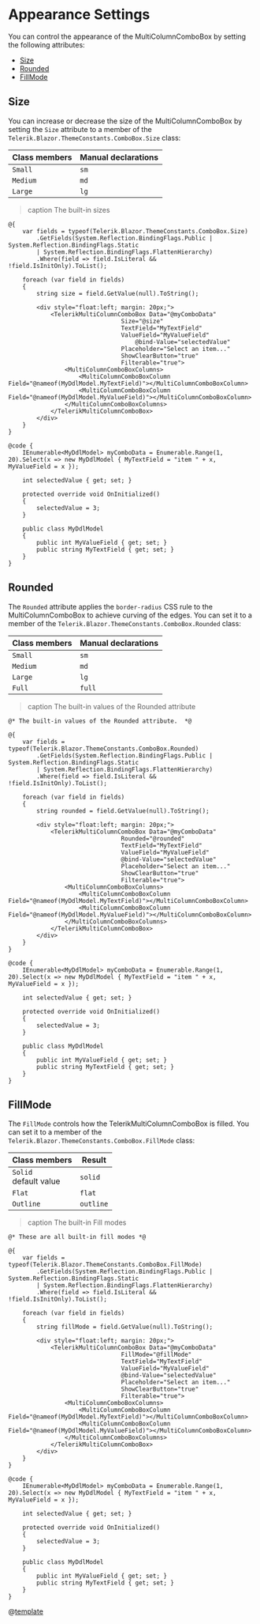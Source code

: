 
# Appearance Settings

You can control the appearance of the MultiColumnComboBox by setting the following attributes:

* [Size](#size)
* [Rounded](#rounded)
* [FillMode](#fillmode)

## Size

You can increase or decrease the size of the MultiColumnComboBox by setting the `Size` attribute to a member of the `Telerik.Blazor.ThemeConstants.ComboBox.Size` class:

| Class members | Manual declarations |
|------------|--------|
|`Small` |`sm`|
|`Medium`|`md`|
|`Large`|`lg`|

>caption The built-in sizes

````RAZOR
@{
    var fields = typeof(Telerik.Blazor.ThemeConstants.ComboBox.Size)
        .GetFields(System.Reflection.BindingFlags.Public | System.Reflection.BindingFlags.Static
        | System.Reflection.BindingFlags.FlattenHierarchy)
        .Where(field => field.IsLiteral && !field.IsInitOnly).ToList();

    foreach (var field in fields)
    {
        string size = field.GetValue(null).ToString();

        <div style="float:left; margin: 20px;">
            <TelerikMultiColumnComboBox Data="@myComboData"
                                Size="@size"
                                TextField="MyTextField"
                                ValueField="MyValueField"
                                    @bind-Value="selectedValue"
                                Placeholder="Select an item..."
                                ShowClearButton="true"
                                Filterable="true">
                <MultiColumnComboBoxColumns>
                    <MultiColumnComboBoxColumn Field="@nameof(MyDdlModel.MyTextField)"></MultiColumnComboBoxColumn>
                    <MultiColumnComboBoxColumn Field="@nameof(MyDdlModel.MyValueField)"></MultiColumnComboBoxColumn>
                </MultiColumnComboBoxColumns>
            </TelerikMultiColumnComboBox>
        </div>
    }
}

@code {
    IEnumerable<MyDdlModel> myComboData = Enumerable.Range(1, 20).Select(x => new MyDdlModel { MyTextField = "item " + x, MyValueField = x });

    int selectedValue { get; set; }

    protected override void OnInitialized()
    {
        selectedValue = 3;
    }

    public class MyDdlModel
    {
        public int MyValueField { get; set; }
        public string MyTextField { get; set; }
    }
}
````

## Rounded

The `Rounded` attribute applies the `border-radius` CSS rule to the MultiColumnComboBox to achieve curving of the edges. You can set it to a member of the `Telerik.Blazor.ThemeConstants.ComboBox.Rounded` class:

| Class members | Manual declarations |
|------------|--------|
|`Small` |`sm`|
|`Medium`|`md`|
|`Large`|`lg`|
|`Full`|`full`|

>caption The built-in values of the Rounded attribute

````RAZOR
@* The built-in values of the Rounded attribute.  *@

@{
    var fields = typeof(Telerik.Blazor.ThemeConstants.ComboBox.Rounded)
        .GetFields(System.Reflection.BindingFlags.Public | System.Reflection.BindingFlags.Static
        | System.Reflection.BindingFlags.FlattenHierarchy)
        .Where(field => field.IsLiteral && !field.IsInitOnly).ToList();

    foreach (var field in fields)
    {
        string rounded = field.GetValue(null).ToString();

        <div style="float:left; margin: 20px;">
            <TelerikMultiColumnComboBox Data="@myComboData"
                                Rounded="@rounded"
                                TextField="MyTextField"
                                ValueField="MyValueField"
                                @bind-Value="selectedValue"
                                Placeholder="Select an item..."
                                ShowClearButton="true"
                                Filterable="true">
                <MultiColumnComboBoxColumns>
                    <MultiColumnComboBoxColumn Field="@nameof(MyDdlModel.MyTextField)"></MultiColumnComboBoxColumn>
                    <MultiColumnComboBoxColumn Field="@nameof(MyDdlModel.MyValueField)"></MultiColumnComboBoxColumn>
                </MultiColumnComboBoxColumns>
            </TelerikMultiColumnComboBox>
        </div>
    }
}

@code {
    IEnumerable<MyDdlModel> myComboData = Enumerable.Range(1, 20).Select(x => new MyDdlModel { MyTextField = "item " + x, MyValueField = x });

    int selectedValue { get; set; }

    protected override void OnInitialized()
    {
        selectedValue = 3;
    }

    public class MyDdlModel
    {
        public int MyValueField { get; set; }
        public string MyTextField { get; set; }
    }
}
````

## FillMode

The `FillMode` controls how the TelerikMultiColumnComboBox is filled. You can set it to a member of the `Telerik.Blazor.ThemeConstants.ComboBox.FillMode` class:

| Class members | Result |
|------------|--------|
|`Solid` <br /> default value|`solid`|
|`Flat`|`flat`|
|`Outline`|`outline`|

>caption The built-in Fill modes

````RAZOR
@* These are all built-in fill modes *@

@{
    var fields = typeof(Telerik.Blazor.ThemeConstants.ComboBox.FillMode)
        .GetFields(System.Reflection.BindingFlags.Public | System.Reflection.BindingFlags.Static
        | System.Reflection.BindingFlags.FlattenHierarchy)
        .Where(field => field.IsLiteral && !field.IsInitOnly).ToList();

    foreach (var field in fields)
    {
        string fillMode = field.GetValue(null).ToString();

        <div style="float:left; margin: 20px;">
            <TelerikMultiColumnComboBox Data="@myComboData"
                                FillMode="@fillMode"
                                TextField="MyTextField"
                                ValueField="MyValueField"
                                @bind-Value="selectedValue"
                                Placeholder="Select an item..."
                                ShowClearButton="true"
                                Filterable="true">
                <MultiColumnComboBoxColumns>
                    <MultiColumnComboBoxColumn Field="@nameof(MyDdlModel.MyTextField)"></MultiColumnComboBoxColumn>
                    <MultiColumnComboBoxColumn Field="@nameof(MyDdlModel.MyValueField)"></MultiColumnComboBoxColumn>
                </MultiColumnComboBoxColumns>
            </TelerikMultiColumnComboBox>
        </div>
    }
}

@code {
    IEnumerable<MyDdlModel> myComboData = Enumerable.Range(1, 20).Select(x => new MyDdlModel { MyTextField = "item " + x, MyValueField = x });

    int selectedValue { get; set; }

    protected override void OnInitialized()
    {
        selectedValue = 3;
    }

    public class MyDdlModel
    {
        public int MyValueField { get; set; }
        public string MyTextField { get; set; }
    }
}
````

@[template](/_contentTemplates/common/themebuilder-section.md#appearance-themebuilder)
